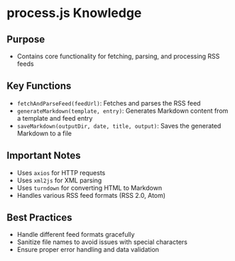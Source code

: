 # process.js Knowledge

## Purpose
- Contains core functionality for fetching, parsing, and processing RSS feeds

## Key Functions
- `fetchAndParseFeed(feedUrl)`: Fetches and parses the RSS feed
- `generateMarkdown(template, entry)`: Generates Markdown content from a template and feed entry
- `saveMarkdown(outputDir, date, title, output)`: Saves the generated Markdown to a file

## Important Notes
- Uses `axios` for HTTP requests
- Uses `xml2js` for XML parsing
- Uses `turndown` for converting HTML to Markdown
- Handles various RSS feed formats (RSS 2.0, Atom)

## Best Practices
- Handle different feed formats gracefully
- Sanitize file names to avoid issues with special characters
- Ensure proper error handling and data validation


